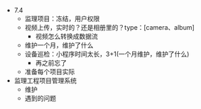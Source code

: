 - 7.4
	- 监理项目：冻结，用户权限
	- 视频上传，实时的？还是相册里的？type：[camera、album]
		- 视频怎么转换成数据流
	- 维护一个月，维护了什么
	- 设备巡检：小程序时间太长，3+1(一个月维护，维护了什么)
		- 再之前忘了
	- 准备每个项目实际
- 监理工程项目管理系统
	- 维护
	- 遇到的问题